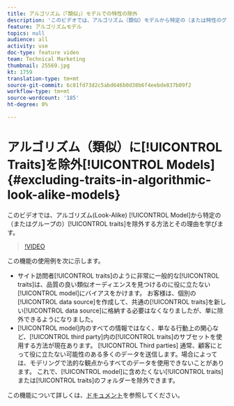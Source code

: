```yaml
---
title: アルゴリズム（「類似」）モデルでの特性の除外
description: 'このビデオでは、アルゴリズム（類似）モデルから特定の（または特性のグループ）を除外する方法と理由を学びます。 '
feature: アルゴリズムモデル
topics: null
audience: all
activity: use
doc-type: feature video
team: Technical Marketing
thumbnail: 25569.jpg
kt: 1759
translation-type: tm+mt
source-git-commit: 6c81fd73d2c5abd646b0d38b6f4eebde837b09f2
workflow-type: tm+mt
source-wordcount: '185'
ht-degree: 0%

---
```



# アルゴリズム（類似）に[!UICONTROL Traits]を除外[!UICONTROL Models] {#excluding-traits-in-algorithmic-look-alike-models}

このビデオでは、アルゴリズム(Look-Alike) [!UICONTROL Model]から特定の（またはグループの）[!UICONTROL traits]を除外する方法とその理由を学びます。

>[!VIDEO](https://video.tv.adobe.com/v/25569/?quality=12)

この機能の使用例を次に示します。

* サイト訪問者[!UICONTROL traits]のように非常に一般的な[!UICONTROL traits]は、品質の良い類似オーディエンスを見つけるのに役に立たない[!UICONTROL model]にバイアスをかけます。 お客様は、個別の[!UICONTROL data source]を作成して、共通の[!UICONTROL traits]を新しい[!UICONTROL data source]に格納する必要はなくなりましたが、単に除外できるようになりました。
* [!UICONTROL model]内のすべての情報ではなく、単なる行動上の関心など、[!UICONTROL third party]内の[!UICONTROL traits]のサブセットを使用する方法が現在あります。 [!UICONTROL Third parties] 通常、顧客にとって役に立たない可能性のある多くのデータを送信します。場合によっては、モデリングで法的な観点からすべてのデータを使用できないことがあります。 これで、[!UICONTROL model]に含めたくない[!UICONTROL traits]または[!UICONTROL traits]のフォルダーを除外できます。

この機能について詳しくは、[ドキュメント](https://marketing.adobe.com/resources/help/en_US/aam/trait-exclusion-algo-models.html)を参照してください。